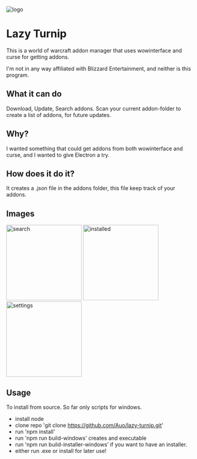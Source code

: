 <img src="https://auo.github.io/images/lazy-turnip/logo.png" alt="logo"/>

# Lazy Turnip
This is a world of warcraft addon manager that uses wowinterface and curse for getting addons.

I'm not in any way affiliated with Blizzard Entertainment, and neither is this program.

## What it can do
Download, Update, Search addons.
Scan your current addon-folder to create a list of addons, for future updates.


## Why?
I wanted something that could get addons from both wowinterface and curse, and I wanted to give Electron a try.


## How does it do it?
It creates a .json file in the addons folder, this file keep track of your addons.

## Images
<img src="https://auo.github.io/images/lazy-turnip/search.png" alt="search" style="width: 200px;"/>
<img src="https://auo.github.io/images/lazy-turnip/installed.png" alt="installed" style="width: 200px;"/>
<img src="https://auo.github.io/images/lazy-turnip/settings.png" alt="settings" style="width: 200px;"/>




## Usage
To install from source.
So far only scripts for windows.

* install node
* clone repo 'git clone https://github.com/Auo/lazy-turnip.git'
* run 'npm install'
* run 'npm run build-windows' creates and executable
* run 'npm run build-installer-windows' if you want to have an installer.
* either run .exe or install for later use!
